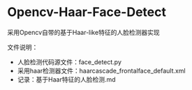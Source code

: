 # Opencv-Haar-Face-Detect
 采用Opencv自带的基于Haar-like特征的人脸检测器实现
 
 文件说明：
 * 人脸检测代码源文件：face_detect.py
 * 采用haar检测器文件：haarcascade_frontalface_default.xml
 * 记录：基于Haar特征的人脸检测.md
